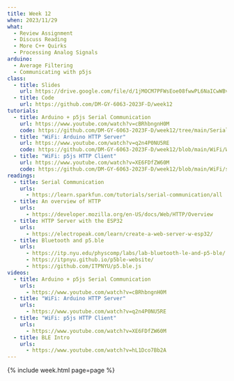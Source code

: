```yaml
---
title: Week 12
when: 2023/11/29
what:
  - Review Assignment
  - Discuss Reading
  - More C++ Quirks
  - Processing Analog Signals
arduino:
  - Average Filtering
  - Communicating with p5js
class:
  - title: Slides
    url: https://drive.google.com/file/d/1jMOCM7PFWsEoe08fwwPL6NaICwWBviB4/
  - title: Code
    url: https://github.com/DM-GY-6063-2023F-D/week12
tutorials:
  - title: Arduino + p5js Serial Communication
    url: https://www.youtube.com/watch?v=cBRhbngnH0M
    code: https://github.com/DM-GY-6063-2023F-D/week12/tree/main/Serial
  - title: "WiFi: Arduino HTTP Server"
    url: https://www.youtube.com/watch?v=q2n4P0NU5RE
    code: https://github.com/DM-GY-6063-2023F-D/week12/blob/main/WiFi/WiFi.ino
  - title: "WiFi: p5js HTTP Client"
    url: https://www.youtube.com/watch?v=XE6FDfZW60M
    code: https://github.com/DM-GY-6063-2023F-D/week12/blob/main/WiFi/sketch.js
readings:
  - title: Serial Communication
    urls:
      - https://learn.sparkfun.com/tutorials/serial-communication/all
  - title: An overview of HTTP
    urls:
      - https://developer.mozilla.org/en-US/docs/Web/HTTP/Overview
  - title: HTTP Server with the ESP32
    urls:
      - https://electropeak.com/learn/create-a-web-server-w-esp32/
  - title: Bluetooth and p5.ble
    urls:
      - https://itp.nyu.edu/physcomp/labs/lab-bluetooth-le-and-p5-ble/
      - https://itpnyu.github.io/p5ble-website/
      - https://github.com/ITPNYU/p5.ble.js
videos:
  - title: Arduino + p5js Serial Communication
    urls:
      - https://www.youtube.com/watch?v=cBRhbngnH0M
  - title: "WiFi: Arduino HTTP Server"
    urls:
      - https://www.youtube.com/watch?v=q2n4P0NU5RE
  - title: "WiFi: p5js HTTP Client"
    urls:
      - https://www.youtube.com/watch?v=XE6FDfZW60M
  - title: BLE Intro
    urls:
      - https://www.youtube.com/watch?v=hL1Dco7Bb2A
---
```

{% include week.html page=page %}
